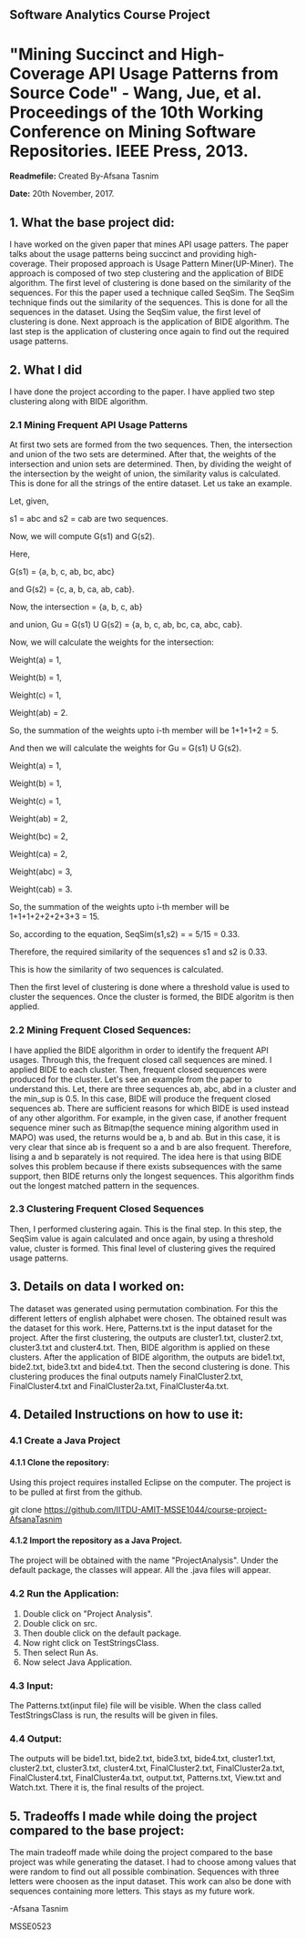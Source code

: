 ## Software Analytics Course Project
# "Mining Succinct and High-Coverage API Usage Patterns from Source Code" - Wang, Jue, et al. Proceedings of the 10th Working Conference on Mining Software Repositories. IEEE Press, 2013.

**Readmefile:** Created By-Afsana Tasnim

**Date:** 20th November, 2017.


## 1. What the base project did:
I have worked on the given paper that mines API usage patters. The paper talks about the usage patterns being succinct and providing high-
coverage. Their proposed approach is Usage Pattern Miner(UP-Miner). The approach is composed of two step clustering and the application
of BIDE algorithm. The first level of clustering is done based on the similarity of the sequences. For this the paper used a technique 
called SeqSim. The SeqSim technique finds out the similarity of the sequences. This is done for all the sequences in the dataset. Using the
SeqSim value, the first level of clustering is done. Next approach is the application of BIDE algorithm. The last step is the application
of clustering once again to find out the required usage patterns. 

## 2. What I did
I have done the project according to the paper. I have applied two step clustering along with BIDE algorithm. 

### 2.1 Mining Frequent API Usage Patterns

At first two sets are formed from the two sequences. Then, the intersection and union of the two sets are determined. After
that, the weights of the intersection and union sets are determined. Then, by dividing the weight of the intersection by the weight of 
union, the similarity valus is calculated. This is done for all the strings of the entire dataset. Let us take an example. 

Let, given,


s1 = abc and s2 = cab are two sequences. 

Now, we will compute G(s1) and G(s2).

Here, 

G(s1) = {a, b, c, ab, bc, abc} 

and G(s2) = {c, a, b, ca, ab, cab}. 

Now, the intersection = {a, b, c, ab} 

and union, Gu = G(s1) U G(s2) = {a, b, c, ab, bc, ca, abc, cab}. 

Now, we will calculate the weights for the intersection: 

Weight(a) = 1, 

Weight(b) = 1, 

Weight(c) = 1, 

Weight(ab) = 2. 

So, the summation of the weights upto i-th member will be 1+1+1+2 = 5.

And then we will calculate the weights for Gu = G(s1) U G(s2). 

Weight(a) = 1,

Weight(b) = 1, 

Weight(c) = 1, 

Weight(ab) = 2,

Weight(bc) = 2,

Weight(ca) = 2, 

Weight(abc) = 3, 

Weight(cab) = 3. 

So, the summation of the weights upto i-th member will be 1+1+1+2+2+2+3+3 = 15. 

So, according to the equation, SeqSim(s1,s2) = = 5/15 = 0.33. 

Therefore, the required similarity of the sequences s1 and s2 is 0.33. 

This is how the similarity of two sequences is calculated. 


Then the first level of clustering is done where a threshold value is used to cluster the sequences. Once the cluster is formed, the BIDE algoritm is then applied. 

### 2.2 Mining Frequent Closed Sequences:

I have applied the BIDE algorithm in order to identify the frequent API usages. Through this, the frequent closed call sequences are mined. I applied BIDE to each cluster. Then, frequent closed sequences were produced for the cluster. Let's see an example from the paper to understand this. Let, there are three sequences ab, abc, abd in a cluster and the min_sup is 0.5. In this case, BIDE will produce the frequent closed sequences ab. There are sufficient reasons for which BIDE is used instead of any other algorithm. For example, in the given case, if another frequent sequence miner such as Bitmap(the sequence mining algorithm used in MAPO) was used, the returns would be a, b and ab. But in this case, it is very clear that since ab is frequent so a and b are also frequent. Therefore, lising a and b separately is not required. The idea here is that using BIDE solves this problem because if there exists subsequences with the same support, then BIDE returns only the longest sequences.  This algorithm finds out the longest matched pattern in the sequences. 

### 2.3 Clustering Frequent Closed Sequences

Then, I performed clustering again. This is the final step. In this step, the SeqSim value is again calculated and once again, by using a threshold value, cluster is formed. This final level of clustering gives
the required usage patterns. 

## 3. Details on data I worked on:
The dataset was generated using permutation combination. For this the different letters of english alphabet were chosen. The obtained 
result was the dataset for this work. Here, Patterns.txt is the input dataset for the project. After the first clustering, the outputs are cluster1.txt, cluster2.txt, cluster3.txt and cluster4.txt. Then, BIDE algorithm is applied on these clusters. After the application of BIDE algorithm, the outputs are bide1.txt, bide2.txt, bide3.txt and bide4.txt. Then the second clustering is done. This clustering produces the final outputs namely FinalCluster2.txt, FinalCluster4.txt and FinalCluster2a.txt, FinalCluster4a.txt. 

## 4. Detailed Instructions on how to use it:

### 4.1 Create a Java Project

#### 4.1.1 Clone the repository:

Using this project requires installed Eclipse on the computer. The project is to be pulled at first from the github.

git clone https://github.com/IITDU-AMIT-MSSE1044/course-project-AfsanaTasnim

#### 4.1.2 Import the repository as a Java Project.

The project will be obtained with the name "ProjectAnalysis". Under the default package, the classes will appear. All the .java files will appear.

### 4.2 Run the Application:

1. Double click on "Project Analysis".
2. Double click on src.
3. Then double click on the default package.
4. Now right click on TestStringsClass.
5. Then select Run As.
6. Now select Java Application.

### 4.3 Input:

The Patterns.txt(input file) file will be visible. When the class called TestStringsClass is run, the results will be given in files. 

### 4.4 Output:

The outputs will be bide1.txt, bide2.txt, bide3.txt, bide4.txt, cluster1.txt, cluster2.txt, cluster3.txt, cluster4.txt, 
FinalCluster2.txt, FinalCluster2a.txt, FinalCluster4.txt, FinalCluster4a.txt, output.txt, Patterns.txt, View.txt and Watch.txt. There it is, the final results of the project. 

## 5. Tradeoffs I made while doing the project compared to the base project:
The main tradeoff made while doing the project compared to the base project was while generating the dataset. I had to choose among values that were random to find out all possible combination. Sequences with three letters were choosen as the input dataset. This work can also be done with sequences containing more letters. This stays as my future work. 

-Afsana Tasnim

MSSE0523
